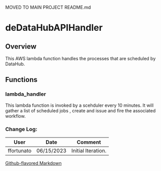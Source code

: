 
MOVED TO MAIN PROJECT README.md

# deDataHubAPIHandler
## Overview
This AWS lambda function handles the processes that are scheduled by DataHub.

## Functions

### lambda_handler
 This lambda function is invoked by a scehduler every 10 minutes. It will gather a list of scheduled jobs , create and issue and fire the associated workflow.


### Change Log:
| User       | Date       | Comment                                                                     |
|------------|------------|-----------------------------------------------------------------------------|
| ffortunato | 06/15/2023 | Initial Iteration.        |

[Github-flavored Markdown](https://guides.github.com/features/mastering-markdown/)
